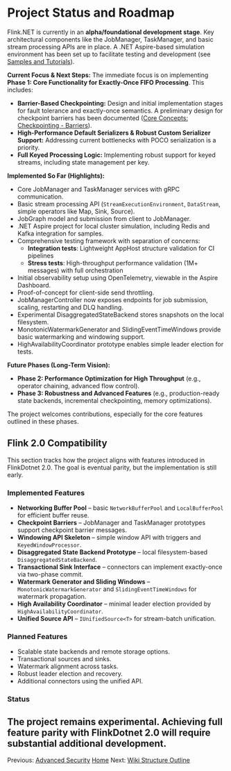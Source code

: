 # Project Status and Roadmap

Flink.NET is currently in an **alpha/foundational development stage**. Key architectural components like the JobManager, TaskManager, and basic stream processing APIs are in place. A .NET Aspire-based simulation environment has been set up to facilitate testing and development (see [Samples and Tutorials](./Sample-Local-High-Throughput-Test.md)).

**Current Focus & Next Steps:**
The immediate focus is on implementing **Phase 1: Core Functionality for Exactly-Once FIFO Processing**. This includes:
*   **Barrier-Based Checkpointing:** Design and initial implementation stages for fault tolerance and exactly-once semantics. A preliminary design for checkpoint barriers has been documented ([Core Concepts: Checkpointing - Barriers](./Core-Concepts-Checkpointing-Barriers.md)).
*   **High-Performance Default Serializers & Robust Custom Serializer Support:** Addressing current bottlenecks with POCO serialization is a priority.
*   **Full Keyed Processing Logic:** Implementing robust support for keyed streams, including state management per key.

**Implemented So Far (Highlights):**
*   Core JobManager and TaskManager services with gRPC communication.
*   Basic stream processing API (`StreamExecutionEnvironment`, `DataStream`, simple operators like Map, Sink, Source).
*   JobGraph model and submission from client to JobManager.
*   .NET Aspire project for local cluster simulation, including Redis and Kafka integration for samples.
*   Comprehensive testing framework with separation of concerns:
    *   **Integration tests**: Lightweight AppHost structure validation for CI pipelines
    *   **Stress tests**: High-throughput performance validation (1M+ messages) with full orchestration
*   Initial observability setup using OpenTelemetry, viewable in the Aspire Dashboard.
*   Proof-of-concept for client-side send throttling.
*   JobManagerController now exposes endpoints for job submission, scaling, restarting and DLQ handling.
*   Experimental DisaggregatedStateBackend stores snapshots on the local filesystem.
*   MonotonicWatermarkGenerator and SlidingEventTimeWindows provide basic watermarking and windowing support.
*   HighAvailabilityCoordinator prototype enables simple leader election for tests.

**Future Phases (Long-Term Vision):**
*   **Phase 2: Performance Optimization for High Throughput** (e.g., operator chaining, advanced flow control).
*   **Phase 3: Robustness and Advanced Features** (e.g., production-ready state backends, incremental checkpointing, memory optimizations).

The project welcomes contributions, especially for the core features outlined in these phases.

## Flink 2.0 Compatibility

This section tracks how the project aligns with features introduced in FlinkDotnet 2.0. The goal is eventual parity, but the implementation is still early.

### Implemented Features
- **Networking Buffer Pool** – basic `NetworkBufferPool` and `LocalBufferPool` for efficient buffer reuse.
- **Checkpoint Barriers** – JobManager and TaskManager prototypes support checkpoint barrier messages.
- **Windowing API Skeleton** – simple window API with triggers and `KeyedWindowProcessor`.
- **Disaggregated State Backend Prototype** – local filesystem-based `DisaggregatedStateBackend`.
- **Transactional Sink Interface** – connectors can implement exactly-once via two-phase commit.
- **Watermark Generator and Sliding Windows** – `MonotonicWatermarkGenerator` and `SlidingEventTimeWindows` for watermark propagation.
- **High Availability Coordinator** – minimal leader election provided by `HighAvailabilityCoordinator`.
- **Unified Source API** – `IUnifiedSource<T>` for stream-batch unification.

### Planned Features
- Scalable state backends and remote storage options.
- Transactional sources and sinks.
- Watermark alignment across tasks.
- Robust leader election and recovery.
- Additional connectors using the unified API.

### Status
The project remains experimental. Achieving full feature parity with FlinkDotnet 2.0 will require substantial additional development.
---
Previous: [Advanced Security](./Advanced-Security.md)
[Home](https://github.com/devstress/FLINK.NET/blob/main/docs/wiki/Wiki-Structure-Outline.md)
Next: [Wiki Structure Outline](./Wiki-Structure-Outline.md)
